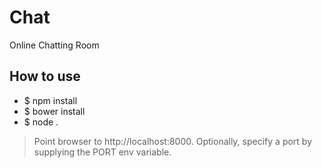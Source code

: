 # Chat
Online Chatting Room

## How to use
* $ npm install
* $ bower install
* $ node .

> Point browser to http://localhost:8000.
> Optionally, specify a port by supplying the PORT env variable.
